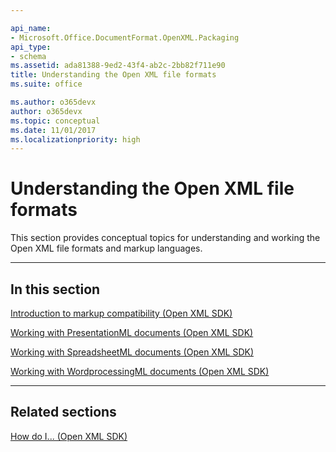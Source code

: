 ```yaml
---

api_name:
- Microsoft.Office.DocumentFormat.OpenXML.Packaging
api_type:
- schema
ms.assetid: ada81388-9ed2-43f4-ab2c-2bb82f711e90
title: Understanding the Open XML file formats
ms.suite: office

ms.author: o365devx
author: o365devx
ms.topic: conceptual
ms.date: 11/01/2017
ms.localizationpriority: high
---
```

# Understanding the Open XML file formats

This section provides conceptual topics for understanding and working
the Open XML file formats and markup languages.


--------------------------------------------------------------------------------
## In this section 
[Introduction to markup compatibility (Open XML SDK)](introduction-to-markup-compatibility.md)  

[Working with PresentationML documents (Open XML SDK)](working-with-presentationml-documents.md)  

[Working with SpreadsheetML documents (Open XML SDK)](working-with-spreadsheetml-documents.md)  

[Working with WordprocessingML documents (Open XML SDK)](working-with-wordprocessingml-documents.md)  


--------------------------------------------------------------------------------
## Related sections 
[How do I... (Open XML SDK)](how-do-i.md)  
